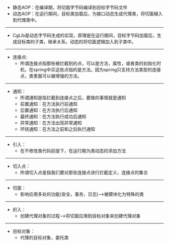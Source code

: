 + 静态AOP：在编译期，将切面字节码编译到目标字节码文件
+ 动态AOP：在运行期间，目标类加载后，为接口动态生成代理类，将切面植入到代理类中。
--------
+ CgLib是动态字节码生成的实现，原理是在运行期间，目标字节码加载后，生成目标类的子类，继承关系，动态的将切面逻辑加入到子类中。
-----
+ 连接点:
   + 所谓连接点指那些被拦截到的点，可以是方法，属性，或者类的初始化时机，在spring中买这些点指的是方法。因为spring只支持方法类型的连接点，类里面可以被增强的方法。
-------------------
+ 通知：
   + 所谓通知是指拦截到连接点之后，要做的事情就是通知
   + 前置通知：在方法执行前通知
   + 后置通知：在方法执行后通知
   + 最终通知：在方法执行成功后通知
   + 异常通知：在方法出现异常通知
   + 环绕通知：在方法之前和之后执行通知
-------------------
+ 引入：
   + 在不修改类代码前提下，在运行期为类动态的添加方法
------------
+ 切入点：
   + 所谓切入点是指我们要对那些连接点进行拦截定义，连接点的集合
------------
+ 切面：
   + 影响应用多处的功能(安全，事务，日志)-->被模块化为特殊的类
------------
+ 织入：
   + 创建代理对象的过程-->将切面应用到目标对象来创建代理对象
------------
+ 目标对象：
   + 代理的目标对象，委托类
